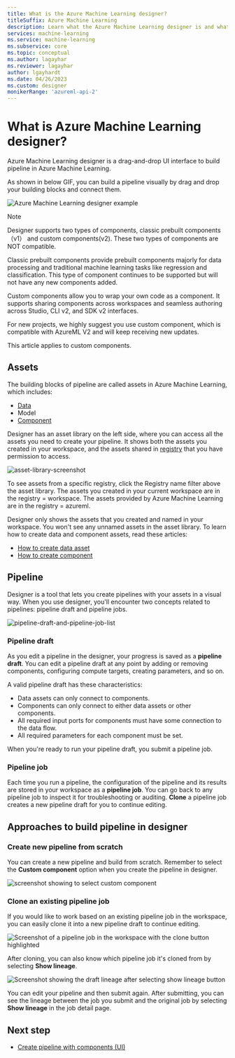 ```yaml
---
title: What is the Azure Machine Learning designer?
titleSuffix: Azure Machine Learning
description: Learn what the Azure Machine Learning designer is and what tasks you can use it for. The drag-and-drop UI enables customer to build machine learning pipeline. 
services: machine-learning
ms.service: machine-learning
ms.subservice: core
ms.topic: conceptual
ms.author: lagayhar
ms.reviewer: lagayhar
author: lgayhardt
ms.date: 04/26/2023
ms.custom: designer
monikerRange: 'azureml-api-2'
---
```


# What is Azure Machine Learning designer? 

Azure Machine Learning designer is a drag-and-drop UI interface to build pipeline in Azure Machine Learning. 

As shown in below GIF, you can build a pipeline visually by drag and drop your building blocks and connect them. 

![Azure Machine Learning designer example](./media/concept-designer/designer-drag-and-drop.gif)


>[!Note]
> Designer supports two types of components, classic prebuilt components（v1） and custom components(v2). These two types of components are NOT compatible. 
>
>Classic prebuilt components provide prebuilt components majorly for data processing and traditional machine learning tasks like regression and classification. This type of component continues to be supported but will not have any new components added. 
>
>Custom components allow you to wrap your own code as a component. It supports sharing components across workspaces and seamless authoring across Studio, CLI v2, and SDK v2 interfaces. 
>
>For new projects, we highly suggest you use custom component, which is compatible with AzureML V2 and will keep receiving new updates. 
>
>This article applies to custom components.


## Assets 

The building blocks of pipeline are called assets in Azure Machine Learning, which includes: 
 - [Data](./concept-data.md)
 - Model 
 - [Component](./concept-component.md) 

Designer has an asset library on the left side, where you can access all the assets you need to create your pipeline. It shows both the assets you created in your workspace, and the assets shared in [registry](./how-to-share-models-pipelines-across-workspaces-with-registries.md) that you have permission to access.


![asset-library-screenshot](./media/concept-designer/asset-library.png)


To see assets from a specific registry, click the Registry name filter above the asset library. The assets you created in your current workspace are in the registry = workspace. The assets provided by Azure Machine Learning are in the registry = azureml.

Designer only shows the assets that you created and named in your workspace. You won't see any unnamed assets in the asset library. To learn how to create data and component assets, read these articles:

- [How to create data asset](./how-to-create-data-assets.md)
- [How to create component](./how-to-create-component-pipelines-ui.md#register-component-in-your-workspace)



## Pipeline

Designer is a tool that lets you create pipelines with your assets in a visual way. When you use designer, you'll encounter two concepts related to pipelines: pipeline draft and pipeline jobs. 

![pipeline-draft-and-pipeline-job-list](./media/concept-designer/pipeline-draft-and-job.png)

### Pipeline draft

As you edit a pipeline in the designer, your progress is saved as a **pipeline draft**. You can edit a pipeline draft at any point by adding or removing components, configuring compute targets, creating parameters, and so on.

A valid pipeline draft has these characteristics:

* Data assets can only connect to components.
* Components can only connect to either data assets or other components.
* All required input ports for components must have some connection to the data flow.
* All required parameters for each component must be set.

When you're ready to run your pipeline draft, you submit a pipeline job.

### Pipeline job

Each time you run a pipeline, the configuration of the pipeline and its results are stored in your workspace as a **pipeline job**. You can go back to any pipeline job to inspect it for troubleshooting or auditing. **Clone** a pipeline job creates a new pipeline draft for you to continue editing.


## Approaches to build pipeline in designer

### Create new pipeline from scratch

You can create a new pipeline and build from scratch. Remember to select the **Custom component** option when you create the pipeline in designer. 

![screenshot showing to select custom component](./media/how-to-create-component-pipelines-ui/new-pipeline.png)


### Clone an existing pipeline job 

If you would like to work based on an existing pipeline job in the workspace, you can easily clone it into a new pipeline draft to continue editing.

![Screenshot of a pipeline job in the workspace with the clone button highlighted](./media/how-to-debug-pipeline-failure/job-detail-clone.png)


After cloning, you can also know which pipeline job it's cloned from by selecting **Show lineage**.

![Screenshot showing the draft lineage after selecting show lineage button](./media/how-to-debug-pipeline-failure/draft-show-lineage.png)

You can edit your pipeline and then submit again. After submitting, you can see the lineage between the job you submit and the original job by selecting **Show lineage** in the job detail page.

## Next step

- [Create pipeline with components (UI)](./how-to-create-component-pipelines-ui.md)









